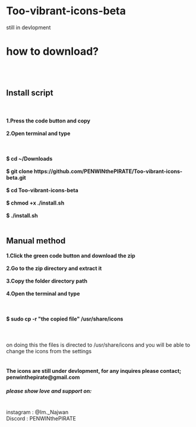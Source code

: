 # Too-vibrant-icons-beta
still in devlopment

<h1>how to download?</h1>
<br><br>
<h2>Install script</h2><br>
<h4>
  1.Press the code button and copy<br><br>
  2.Open terminal and type<br><br><br><br>
  $ cd ~/Downloads<br><br>
  $ git clone https://github.com/PENWINthePIRATE/Too-vibrant-icons-beta.git<br><br>
  $ cd Too-vibrant-icons-beta<br><br>
  $ chmod +x ./install.sh<br><br>
  $ ./install.sh<br><br>
</h4>
<h2>Manual method</h2>
<h4>1.Click the green code button and download the zip<br><br>
2.Go to the zip directory and extract it<br><br>
3.Copy the folder directory path<br><br>
4.Open the terminal and type<br><br>
<br><br>
$ sudo cp -r "the copied file" /usr/share/icons
<br><br><br>
</h4>

on doing this the files is directed to /usr/share/icons and you will be able to change the icons from the settings
<br><br>
<h4>The icons are still under devlopment, for any inquires please contact; penwinthepirate@gmail.com</h4>

<h5>please show love and support on:</h5>
<br>
instagram : @Im._Najwan<br>
Discord : PENWINthePIRATE
